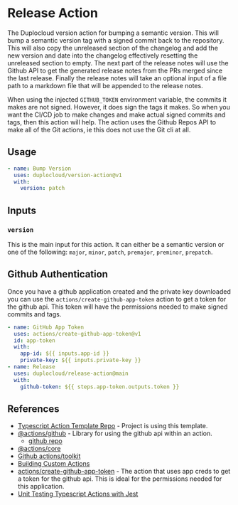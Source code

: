 # Release Action 

The Duplocloud version action for bumping a semantic version. This will bump a semantic version tag with a signed commit back to the repository. This will also copy the unreleased section of the changelog and add the new version and date into the changelog effectively resetting the unreleased section to empty. The next part of the release notes will use the Github API to get the generated release notes from the PRs merged since the last release. Finally the release notes will take an optional input of a file path to a markdown file that will be appended to the release notes.

When using the injected `GITHUB_TOKEN` environment variable, the commits it makes are not signed. However, it does sign the tags it makes. So when you want the CI/CD job to make changes and make actual signed commits and tags, then this action will help. The action uses the Github Repos API to make all of the Git actions, ie this does not use the Git cli at all. 

## Usage  

```yaml
- name: Bump Version
  uses: duplocloud/version-action@v1
  with:
    version: patch
```

## Inputs  

### `version`

This is the main input for this action. It can either be a semantic version or one of the following: `major`, `minor`, `patch`, `premajor`, `preminor`, `prepatch`. 

## Github Authentication   

Once you have a github application created and the private key downloaded you can use the `actions/create-github-app-token` action to get a token for the github api. This token will have the permissions needed to make signed commits and tags. 

```yaml
- name: GitHub App Token
  uses: actions/create-github-app-token@v1
  id: app-token
  with:
    app-id: ${{ inputs.app-id }}
    private-key: ${{ inputs.private-key }}
- name: Release
  uses: duplocloud/release-action@main
  with:
    github-token: ${{ steps.app-token.outputs.token }}
```

## References  

- [Typescript Action Template Repo](https://github.com/actions/typescript-action) - Project is using this template.  
- [@actions/github](https://www.npmjs.com/package/@actions/github) - Library for using the github api within an action. 
  - [github repo](https://github.com/actions/toolkit/tree/main/packages/github)
- [@actions/core](https://github.com/actions/toolkit/tree/main/packages/core)
- [Github actions/toolkit](https://github.com/actions/toolkit)
- [Building Custom Actions](https://docs.github.com/en/actions/sharing-automations/creating-actions/about-custom-actions)
- [actions/create-github-app-token](https://github.com/actions/create-github-app-token) - The action that uses app creds to get a token for the github api. This is ideal for the permissions needed for this application. 
- [Unit Testing Typescript Actions with Jest](https://dev.to/balastrong/write-unit-test-for-your-typescript-github-action-503p)
